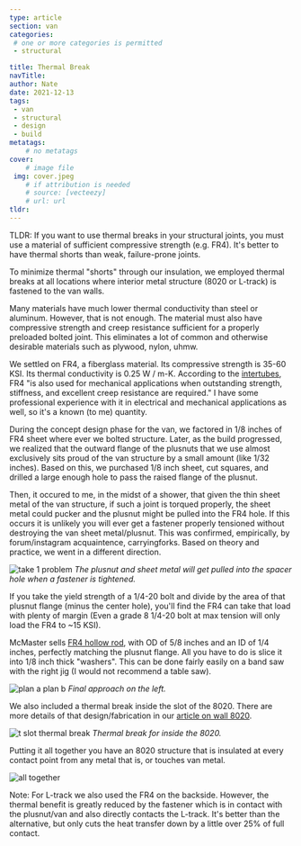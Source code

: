 ```yaml
---
type: article
section: van
categories: 
 # one or more categories is permitted
 - structural

title: Thermal Break
navTitle:
author: Nate
date: 2021-12-13
tags:
 - van
 - structural
 - design
 - build
metatags:
	# no metatags
cover: 
	# image file
 img: cover.jpeg
	# if attribution is needed
	# source: [vecteezy]
	# url: url
tldr:
---
```


TLDR: If you want to use thermal breaks in your structural joints, you must use a material of sufficient compressive strength (e.g. FR4).  It's better to have thermal shorts than weak, failure-prone joints.

To minimize thermal "shorts" through our insulation, we employed thermal breaks at all locations where interior metal structure (8020 or L-track) is fastened to the van walls.

Many materials have much lower thermal conductivity than steel or aluminum.  However, that is not enough.  The material must also have compressive strength and creep resistance sufficient for a properly preloaded bolted joint.  This eliminates a lot of common and otherwise desirable materials such as plywood, nylon, uhmw.

We settled on FR4, a fiberglass material.  Its compressive strength is 35-60 KSI.  Its thermal conductivity is 0.25 W / m-K.  According to the [intertubes](https://lairdplastics.com/catalogs/item-content/66712/glass-epoxy-black/pr_66712/cp_/shop-by-material/laminates-glass-epoxy), FR4 "is also used for mechanical applications when outstanding strength, stiffness, and excellent creep resistance are required."  I have some professional experience with it in electrical and mechanical applications as well, so it's a known (to me) quantity.

During the concept design phase for the van, we factored in 1/8 inches of FR4 sheet where ever we bolted structure.  Later, as the build progressed, we realized that the outward flange of the plusnuts that we use almost exclusively sits proud of the van structure by a small amount (like 1/32 inches).  Based on this, we purchased 1/8 inch sheet, cut squares, and drilled a large enough hole to pass the raised flange of the plusnut.

Then, it occured to me, in the midst of a shower, that given the thin sheet metal of the van structure, if such a joint is torqued properly, the sheet metal could pucker and the plusnut might be pulled into the FR4 hole.  If this occurs it is unlikely you will ever get a fastener properly tensioned without destroying the van sheet metal/plusnut.  This was confirmed, empirically, by forum/instagram acquaintence, carryingforks.  Based on theory and practice, we went in a different direction.

![take 1 problem](take1-problem.jpeg)
_The plusnut and sheet metal will get pulled into the spacer hole when a fastener is tightened._

If you take the yield strength of a 1/4-20 bolt and divide by the area of that plusnut flange (minus the center hole), you'll find the FR4 can take that load with plenty of margin (Even a grade 8 1/4-20 bolt at max tension will only load the FR4 to ~15 KSI).

McMaster sells [FR4 hollow rod](https://www.mcmaster.com/6394A16/), with OD of 5/8 inches and an ID of 1/4 inches, perfectly matching the plusnut flange.  All you have to do is slice it into 1/8 inch thick "washers".  This can be done fairly easily on a band saw with the right jig (I would not recommend a table saw).

![plan a plan b](take2-take1.jpeg)
_Final approach on the left._

We also included a thermal break inside the slot of the 8020.  There are more details of that design/fabrication in our [article on wall 8020](/van/structural/wall_8020_mount/Wall-8020-Mounting).

![t slot thermal break](t-slot-break.jpeg)
_Thermal break for inside the 8020._

Putting it all together you have an 8020 structure that is insulated at every contact point from any metal that is, or touches van metal.

![all together](all-together.jpeg)

Note: For L-track we also used the FR4 on the backside.  However, the thermal benefit is greatly reduced by the fastener which is in contact with the plusnut/van and also directly contacts the L-track.  It's better than the alternative, but only cuts the heat transfer down by a little over 25% of full contact.




